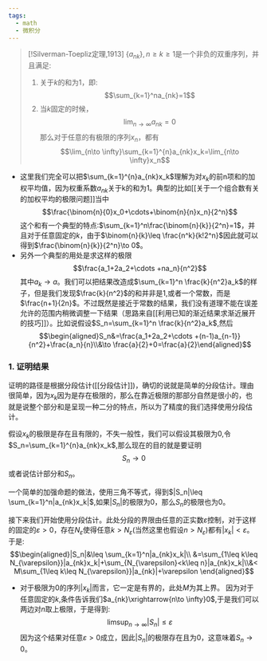 ```yaml
---
tags:
  - math
  - 微积分
---
```

> [!Silverman-Toepliz定理,1913]
> $\{a_{nk}\},n\geq k\geq 1$是一个非负的双重序列，并且满足:
> 1. 关于$k$的和为1，即:$$\sum_{k=1}^na_{nk}=1$$
> 2. 当$k$固定的时候，$$\lim_{n\to \infty}a_{nk}=0$$
> 那么对于任意的有极限的序列$x_n$，都有$$\lim_{n\to \infty}\sum_{k=1}^{n}a_{nk}x_k=\lim_{n\to \infty}x_n$$
* 这里我们完全可以把$\sum_{k=1}^{n}a_{nk}x_k$理解为对$x_k$的前n项和的加权平均值，因为权重系数$a_{nk}$关于k的和为1。典型的比如[[关于一个组合数有关的加权平均的极限问题]]当中$$\frac{\binom{n}{0}x_0+\cdots+\binom{n}{n}x_n}{2^n}$$这个和有一个典型的特点:$\sum_{k=1}^n\frac{\binom{n}{k}}{2^n}=1$，并且对于任意固定的$k$，由于$\binom{n}{k}\leq \frac{n^k}{k!2^n}$因此就可以得到$\frac{\binom{n}{k}}{2^n}\to 0$。
* 另外一个典型的用处是求这样的极限$$\frac{a_1+2a_2+\cdots +na_n}{n^2}$$其中$a_k\to a$。我们可以把结果改造成$\sum_{k=1}^n \frac{k}{n^2}a_k$的样子，但是我们发现$\frac{k}{n^2}$的和并非是$1$,或者一个常数，而是$\frac{n+1}{2n}$。不过既然是接近于常数的结果，我们没有道理不能在误差允许的范围内稍微调整一下结果（思路来自[[利用已知的渐近结果求渐近展开的技巧]]）。比如说假设$S_n=\sum_{k=1}^n \frac{k}{n^2}a_k$,然后$$\begin{aligned}S_n&=\frac{a_1+2a_2+\cdots +(n-1)a_{n-1}}{n^2}+\frac{a_n}{n}\\&\to \frac{a}{2}+0=\frac{a}{2}\end{aligned}$$
### 1. 证明结果

证明的路径是根据分段估计([[分段估计]])，确切的说就是简单的分段估计。理由很简单，因为$x_k$因为是存在极限的，那么在靠近极限的那部分自然是很小的，也就是说整个部分和是呈现一种二分的特点，所以为了精度的我们选择使用分段估计。

假设$x_k$的极限是存在且有限的，不失一般性，我们可以假设其极限为$0$,令$S_n=\sum_{k=1}^{n}a_{nk}x_k$,那么现在的目的就是要证明$$S_n\to 0$$或者说估计部分和$S_n$。

一个简单的加强命题的做法，使用三角不等式，得到$|S_n|\leq \sum_{k=1}^n|a_{nk}x_k|$,如果$|S_n|$的极限为0，那么$S_n$的极限也为0。

接下来我们开始使用分段估计。此处分段的界限由任意的正实数$\varepsilon$控制，对于这样的固定的$\varepsilon>0$，存在$N_{\varepsilon}$使得任意$k>N_{\varepsilon}$(当然这里也假设$n>N_{\varepsilon}$)都有$|x_k|<\varepsilon$。于是:$$\begin{aligned}|S_n|&\leq \sum_{k=1}^n|a_{nk}x_k|\\ &=\sum_{1\leq k\leq N_{\varepsilon}}|a_{nk}x_k|+\sum_{N_{\varepsilon}<k\leq n}|a_{nk}x_k|\\&< M\sum_{1\leq k\leq N_{\varepsilon}}|a_{nk}|+\varepsilon  \end{aligned}$$
* 对于极限为$0$的序列$|x_k|$而言，它一定是有界的，此处$M$为其上界。
因为对于任意固定的$k$,条件告诉我们$a_{nk}\xrightarrow{n\to \infty}0$,于是我们可以两边对$n$取上极限，于是得到:$$\limsup_{n\to \infty}|S_n|\leq \varepsilon$$因为这个结果对任意$\varepsilon>0$成立，因此$|S_n|$的极限存在且为0，这意味着$S_n\to 0$。
